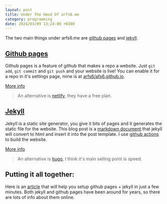```yaml
---
layout: post
title: Under The Hood Of arfs6.me
category: programming
date: 2024/03/09 13:24:00 +0100
---
```

The two main things under arfs6.me are [github pages](https://pages.github.com/) and [jekyll](https://jekyllrb.com/).

## [Github pages](https://pages.github.com/)

Github pages is a feature of github that makes a repo a website. Just `git add`, `git commit` and `git push` and your website is live! You can enable it for a repo in it's settings page, mine is at [arfs6/afs6.github.io](https://github.com/arfs6/arfs6.github.io).

[More info](https://docs.github.com/en/pages/getting-started-with-github-pages/about-github-pages)

> An alternative is [netlify](https://www.netlify.com/), they have a free plan.

## [Jekyll](https://jekyllrb.com/)

Jekyll is a static site generator, you give it bits of pages and it generates the static file for the website. This blog post is a [markdown document](https://github.com/Arfs6/Arfs6.github.io/blob/raw/_posts/2024-03-09-under-the-hood-of-arfs6-me.md) that jekyll will convert to html and insert it into the post template. I use [github actions](https://github.com/features/actions) to build the website.

[More info](https://jekyllrb.com/docs/)

> An alternative is [hugo](https://gohugo.io/), I think it's main selling point is speed.

## Putting it all together:

Here is an [article](https://chrisjhart.com/Creating-a-Simple-Free-Blog/) that will help you setup github pages + jekyll in just a few minutes. Both jekyll and github pages have been around for years, so there are lots of info about them online.
